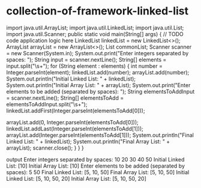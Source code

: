 # collection-of-framework-linked-list
import java.util.ArrayList;
import java.util.LinkedList;
import java.util.List;
import java.util.Scanner;
    public static void main(String[] args) {
        // TODO code application logic here
        LinkedList<Integer> linkedList = new LinkedList<>();
ArrayList<Integer> arrayList = new ArrayList<>();
List<Integer> commonList;
Scanner scanner = new Scanner(System.in);
System.out.print("Enter integers separated by spaces: ");
String input = scanner.nextLine();
String[] elements = input.split("\\s+");
for (String element : elements) {
int number = Integer.parseInt(element);
linkedList.add(number);
arrayList.add(number);
System.out.println("Initial Linked List: " + linkedList);
System.out.println("Initial Array List: " + arrayList);
System.out.print("Enter elements to be added (separated by spaces): ");
String elementsToAddInput = scanner.nextLine();
String[] elementsToAdd = elementsToAddInput.split("\\s+");
linkedList.addFirst(Integer.parseInt(elementsToAdd[0]));

arrayList.add(0, Integer.parseInt(elementsToAdd[0]));
linkedList.addLast(Integer.parseInt(elementsToAdd[1]));
arrayList.add(Integer.parseInt(elementsToAdd[1]));
System.out.println("Final Linked List: " + linkedList);
System.out.println("Final Array List: " + arrayList);
scanner.close();
}
}
    }
    

output
Enter integers separated by spaces: 10 20 30 40 50
Initial Linked List: [10]
Initial Array List: [10]
Enter elements to be added (separated by spaces): 5 50
Final Linked List: [5, 10, 50]
Final Array List: [5, 10, 50]
Initial Linked List: [5, 10, 50, 20]
Initial Array List: [5, 10, 50, 20]

